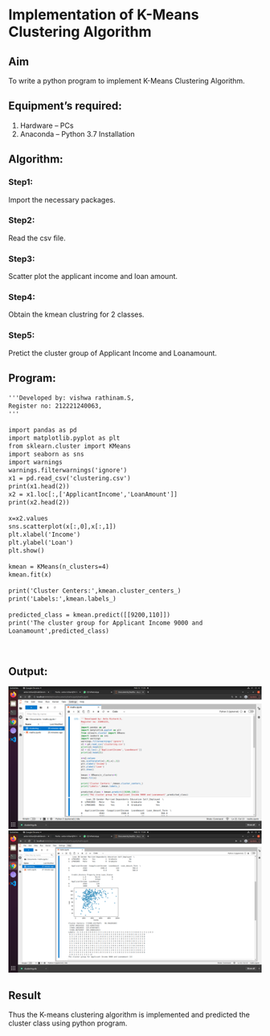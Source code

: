 # Implementation of K-Means Clustering Algorithm
## Aim
To write a python program to implement K-Means Clustering Algorithm.
## Equipment’s required:
1.	Hardware – PCs
2.	Anaconda – Python 3.7 Installation

## Algorithm:

### Step1:
Import the necessary packages.

### Step2:
Read the csv file.

### Step3:
Scatter plot the applicant income and loan amount.

### Step4:
Obtain the kmean clustring for 2 classes.

### Step5:
Pretict the cluster group of Applicant Income and Loanamount.

## Program:
```
'''Developed by: vishwa rathinam.S,
Register no: 212221240063,
'''

import pandas as pd
import matplotlib.pyplot as plt
from sklearn.cluster import KMeans
import seaborn as sns
import warnings
warnings.filterwarnings('ignore')
x1 = pd.read_csv('clustering.csv')
print(x1.head(2))
x2 = x1.loc[:,['ApplicantIncome','LoanAmount']]
print(x2.head(2))

x=x2.values
sns.scatterplot(x[:,0],x[:,1])
plt.xlabel('Income')
plt.ylabel('Loan')
plt.show()

kmean = KMeans(n_clusters=4)
kmean.fit(x)

print('Cluster Centers:',kmean.cluster_centers_)
print('Labels:',kmean.labels_)

predicted_class = kmean.predict([[9200,110]])
print('The cluster group for Applicant Income 9000 and Loanamount',predicted_class)



```
## Output:
![git log](out1.png)
![git log](out2.png)


## Result
Thus the K-means clustering algorithm is implemented and predicted the cluster class using python program.